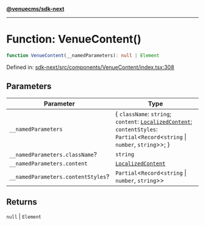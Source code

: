 [**@venuecms/sdk-next**](../Index.md)

***

# Function: VenueContent()

```ts
function VenueContent(__namedParameters): null | Element
```

Defined in: [sdk-next/src/components/VenueContent/index.tsx:308](https://github.com/venuecms/sdk/blob/9b35c3f75ba3cd0722f50bc82d98f2f4dd56e037/packages/sdk-next/src/components/VenueContent/index.tsx#L308)

## Parameters

| Parameter | Type |
| ------ | ------ |
| `__namedParameters` | \{ `className`: `string`; `content`: [`LocalizedContent`](../type-aliases/LocalizedContent.md); `contentStyles`: `Partial`\<`Record`\<`string` \| `number`, `string`\>\>; \} |
| `__namedParameters.className`? | `string` |
| `__namedParameters.content` | [`LocalizedContent`](../type-aliases/LocalizedContent.md) |
| `__namedParameters.contentStyles`? | `Partial`\<`Record`\<`string` \| `number`, `string`\>\> |

## Returns

`null` \| `Element`
